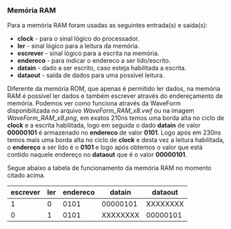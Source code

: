 ### Memória RAM

Para a memória RAM foram usadas as seguintes entrada(s) e saída(s):

* **clock** - para o sinal lógico do processador.
* **ler** - sinal lógico para a leitura da memória.
* **escrever** - sinal lógico para a escrita na memória.
* **endereco** - para indicar o endereco a ser lido/escrito.
* **datain** - dado a ser escrito, caso esteja habilitada a escrita.
* **dataout** - saída de dados para uma possível leitura.

Diferente da memória ROM, que apenas é permitido ler dados, na memória RAM é possível ler dados e também escrever através do endereçamento de memória.
Podemos ver como funciona através da WaveForm disponibilizada no arquivo *WaveForm_RAM_x8.vwf* ou na imagem *WaveForm_RAM_x8.png*, em exatos 210ns temos uma borda alta no ciclo de **clock** e a escrita habilitada, logo em seguida o dado **datain** de valor **00000101** é armazenado no **endereco** de valor **0101**. Logo após em 230ns temos mais uma borda alta no ciclo de **clock** e desta vez a leitura habilitada, o **endereço** a ser lido é o **0101** e logo após obtemos o valor que está contido naquele endereço no **dataout** que é o valor **00000101**.

Segue abaixo a tabela de funcionamento da memória RAM no momento citado acima.

escrever|ler|endereco|datain|dataout
-|-|----|--------|--------
1|0|0101|00000101|XXXXXXXX
0|1|0101|XXXXXXXX|00000101
